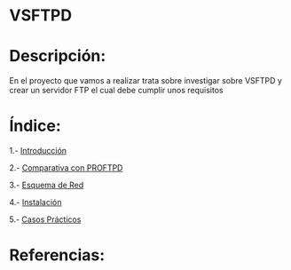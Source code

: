 # VSFTPD

# Descripción:
En el proyecto que vamos a realizar trata sobre investigar sobre VSFTPD y crear un servidor
FTP el cual debe cumplir unos requisitos

# Índice:
1.- [Introducción]()

2.- [Comparativa con PROFTPD]()

3.- [Esquema de Red]()

4.- [Instalación]()

5.- [Casos Prácticos]()

# Referencias:
